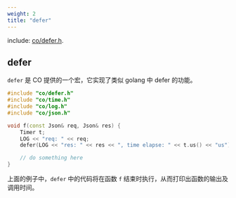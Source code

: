 ```yaml
---
weight: 2
title: "defer"
---
```


include: [co/defer.h](https://github.com/idealvin/co/blob/master/include/co/defer.h).


## defer

`defer` 是 CO 提供的一个宏，它实现了类似 golang 中 defer 的功能。

```cpp
#include "co/defer.h"
#include "co/time.h"
#include "co/log.h"
#include "co/json.h"

void f(const Json& req, Json& res) {
    Timer t;
    LOG << "req: " << req;
    defer(LOG << "res: " << res << ", time elapse: " << t.us() << "us");

    // do something here
}
```

上面的例子中，`defer` 中的代码将在函数 `f` 结束时执行，从而打印出函数的输出及调用时间。
